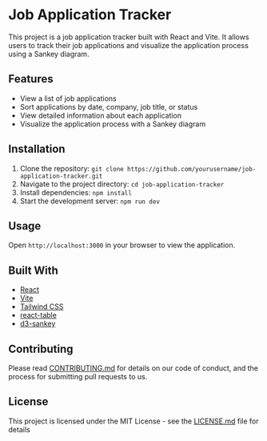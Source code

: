 # Job Application Tracker

This project is a job application tracker built with React and Vite. It allows users to track their job applications and visualize the application process using a Sankey diagram.

## Features

- View a list of job applications
- Sort applications by date, company, job title, or status
- View detailed information about each application
- Visualize the application process with a Sankey diagram

## Installation

1. Clone the repository: `git clone https://github.com/yourusername/job-application-tracker.git`
2. Navigate to the project directory: `cd job-application-tracker`
3. Install dependencies: `npm install`
4. Start the development server: `npm run dev`

## Usage

Open `http://localhost:3000` in your browser to view the application.

## Built With

- [React](https://reactjs.org/)
- [Vite](https://vitejs.dev/)
- [Tailwind CSS](https://tailwindcss.com/)
- [react-table](https://react-table.tanstack.com/)
- [d3-sankey](https://github.com/d3/d3-sankey)

## Contributing

Please read [CONTRIBUTING.md](CONTRIBUTING.md) for details on our code of conduct, and the process for submitting pull requests to us.

## License

This project is licensed under the MIT License - see the [LICENSE.md](LICENSE.md) file for details

